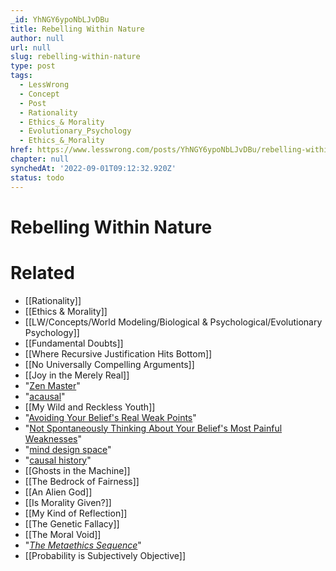 ```yaml
---
_id: YhNGY6ypoNbLJvDBu
title: Rebelling Within Nature
author: null
url: null
slug: rebelling-within-nature
type: post
tags:
  - LessWrong
  - Concept
  - Post
  - Rationality
  - Ethics_& Morality
  - Evolutionary_Psychology
  - Ethics_&_Morality
href: https://www.lesswrong.com/posts/YhNGY6ypoNbLJvDBu/rebelling-within-nature
chapter: null
synchedAt: '2022-09-01T09:12:32.920Z'
status: todo
---
```


# Rebelling Within Nature


# Related

- [[Rationality]]
- [[Ethics & Morality]]
- [[LW/Concepts/World Modeling/Biological & Psychological/Evolutionary Psychology]]
- [[Fundamental Doubts]]
- [[Where Recursive Justification Hits Bottom]]
- [[No Universally Compelling Arguments]]
- [[Joy in the Merely Real]]
- "[Zen Master](/lw/m7/zen_and_the_art_of_rationality/)"
- "[acausal](/lw/rc/the_ultimate_source/)"
- [[My Wild and Reckless Youth]]
- "[Avoiding Your Belief's Real Weak Points](/lw/jy/avoiding_your_beliefs_real_weak_points/)"
- "[Not Spontaneously Thinking About Your Belief's Most Painful Weaknesses](/lw/jy/avoiding_your_beliefs_real_weak_points/)"
- "[mind design space](/lw/rm/the_design_space_of_mindsingeneral/)"
- "[causal history](/lw/rc/the_ultimate_source/)"
- [[Ghosts in the Machine]]
- [[The Bedrock of Fairness]]
- [[An Alien God]]
- [[Is Morality Given?]]
- [[My Kind of Reflection]]
- [[The Genetic Fallacy]]
- [[The Moral Void]]
- "[_The Metaethics Sequence_](http://wiki.lesswrong.com/wiki/Metaethics_sequence)"
- [[Probability is Subjectively Objective]]